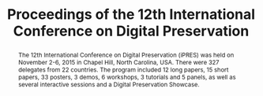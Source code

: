 ---
abstract: The 12th International Conference on Digital Preservation (iPRES) was held
  on November 2-6, 2015 in Chapel Hill, North Carolina, USA.  There were 327 delegates
  from 22 countries.  The program included 12 long papers, 15 short papers, 33 posters,
  3 demos, 6 workshops, 3 tutorials and 5 panels, as well as several interactive sessions
  and a Digital Preservation Showcase.
creators:
- Christopher Lee
- Jonathan Crabtree
- Leo Konstantelos
- Nancy McGovern
- Yukio Maeda
- Maureen Pennock
- Helen Tibbo
- Kam Woods
- Eld Zierau
date: null
document_url: https://services.phaidra.univie.ac.at/api/object/o:429524/download
grand_parent: iPRES
institutions: []
keywords:
- digital preservation
- digital curation
- chapel hill
landing_page_url: https://phaidra.univie.ac.at/o:429524
language: eng
layout: publication
license: CC BY 4.0 International
notes_url: null
parent: iPRES 2015
publication_type: paper
size: 29281551
slides_url: null
source_name: iPRES
stream_url: null
title: Proceedings of the 12th International Conference on Digital Preservation
year: 2015
---